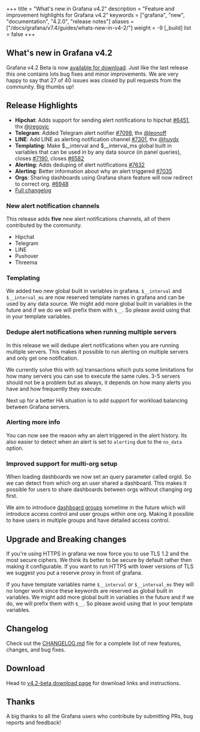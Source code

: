 +++
title = "What's new in Grafana v4.2"
description = "Feature and improvement highlights for Grafana v4.2"
keywords = ["grafana", "new", "documentation", "4.2.0", "release notes"]
aliases = ["/docs/grafana/v7.4/guides/whats-new-in-v4-2/"]
weight = -9
[_build]
list = false
+++

## What's new in Grafana v4.2

Grafana v4.2 Beta is now [available for download](https://grafana.com/grafana/download/4.2.0).
Just like the last release this one contains lots bug fixes and minor improvements.
We are very happy to say that 27 of 40 issues was closed by pull requests from the community.
Big thumbs up!

## Release Highlights

- **Hipchat**: Adds support for sending alert notifications to hipchat [#6451](https://github.com/grafana/grafana/issues/6451), thx [@jregovic](https://github.com/jregovic)
- **Telegram**: Added Telegram alert notifier [#7098](https://github.com/grafana/grafana/pull/7098), thx [@leonoff](https://github.com/leonoff)
- **LINE**: Add LINE as alerting notification channel [#7301](https://github.com/grafana/grafana/pull/7301), thx [@huydx](https://github.com/huydx)
- **Templating**: Make $__interval and $__interval_ms global built in variables that can be used in by any data source (in panel queries), closes [#7190](https://github.com/grafana/grafana/issues/7190), closes [#6582](https://github.com/grafana/grafana/issues/6582)
- **Alerting**: Adds deduping of alert notifications [#7632](https://github.com/grafana/grafana/pull/7632)
- **Alerting**: Better information about why an alert triggered [#7035](https://github.com/grafana/grafana/issues/7035)
- **Orgs**: Sharing dashboards using Grafana share feature will now redirect to correct org. [#6948](https://github.com/grafana/grafana/issues/6948)
- [Full changelog](https://github.com/grafana/grafana/blob/master/CHANGELOG.md)

### New alert notification channels

This release adds **five** new alert notifications channels, all of them contributed by the community.

- Hipchat
- Telegram
- LINE
- Pushover
- Threema

### Templating

We added two new global built in variables in grafana. `$__interval` and `$__interval_ms` are now reserved template names in grafana and can be used by any data source.
We might add more global built in variables in the future and if we do we will prefix them with `$__`. So please avoid using that in your template variables.

### Dedupe alert notifications when running multiple servers

In this release we will dedupe alert notifications when you are running multiple servers.
This makes it possible to run alerting on multiple servers and only get one notification.

We currently solve this with sql transactions which puts some limitations for how many servers you can use to execute the same rules.
3-5 servers should not be a problem but as always, it depends on how many alerts you have and how frequently they execute.

Next up for a better HA situation is to add support for workload balancing between Grafana servers.

### Alerting more info

You can now see the reason why an alert triggered in the alert history. Its also easier to detect when an alert is set to `alerting` due to the `no_data` option.

### Improved support for multi-org setup

When loading dashboards we now set an query parameter called orgId. So we can detect from which org an user shared a dashboard.
This makes it possible for users to share dashboards between orgs without changing org first.

We aim to introduce [dashboard groups](https://github.com/grafana/grafana/issues/1611) sometime in the future which will introduce access control and user groups within one org.
Making it possible to have users in multiple groups and have detailed access control.

## Upgrade and Breaking changes

If you're using HTTPS in grafana we now force you to use TLS 1.2 and the most secure ciphers.
We think its better to be secure by default rather then making it configurable.
If you want to run HTTPS with lower versions of TLS we suggest you put a reserve proxy in front of grafana.

If you have template variables name `$__interval` or `$__interval_ms` they will no longer work since these keywords
are reserved as global built in variables. We might add more global built in variables in the future and if we do, we will prefix them with `$__`. So please avoid using that in your template variables.

## Changelog

Check out the [CHANGELOG.md](https://github.com/grafana/grafana/blob/master/CHANGELOG.md) file for a complete list
of new features, changes, and bug fixes.

## Download

Head to [v4.2-beta download page](/download/4_2_0/) for download links and instructions.

## Thanks

A big thanks to all the Grafana users who contribute by submitting PRs, bug reports and feedback!
